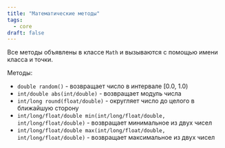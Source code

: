 ```yaml
---
title: "Математические методы"
tags:
  - core
draft: false
---
```


Все методы объявлены в классе `Math` и вызываются с помощью имени класса и точки.

Методы:
- `double random()` - возвращает число в интервале [0.0, 1.0)
- `int/double abs(int/double)` - возвращает модуль числа
- `int/long round(float/double)` - округляет число до целого в ближайшую сторону
- `int/long/float/double min(int/long/float/double, int/long/float/double)` - возвращает минимальное из двух чисел
- `int/long/float/double max(int/long/float/double, int/long/float/double)` - возвращает максимальное из двух чисел
